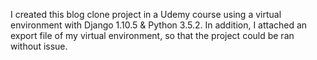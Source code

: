 I created this blog clone project in a Udemy course using a virtual environment with Django 1.10.5 & Python 3.5.2. In addition, I attached an export file of my virtual environment, so that the project could be ran without issue.
